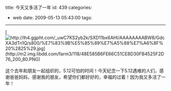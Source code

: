 title: 今天又多活了一年
id: 439
categories:
  - web
date: 2009-05-13 05:43:00
tags:
---

[](http://picasaweb.google.com/lh/photo/pdmMp4H0PZ3u_iSi-qZVOg?feat=embedwebsite)[![http://lh4.ggpht.com/_uwC7KS2yb2k/SXD11bx6AHI/AAAAAAAABW8/GdcXA3dTn1Q/s800/%E7%83%9B%E5%85%89%E7%A5%88%E7%A6%8F%20%2825%29.jpg](http://m2.img.libdd.com/farm3/118/48E585B6FE66C51CE8D30FB4525F2D76_200_80.PNG)</img>](http://lh4.ggpht.com/_uwC7KS2yb2k/SXD11bx6AHI/AAAAAAAABW8/GdcXA3dTn1Q/s800/%E7%83%9B%E5%85%89%E7%A5%88%E7%A6%8F%20%2825%29.jpg)
</br>
</br>这个去年和朋友一起组织的，5.12可怕的时间！今天纪念一下5.12遇难的人们，感谢爸爸妈妈，感谢我的朋友，希望你们都好好的，幸福的过着！因为我又多活了一年！
